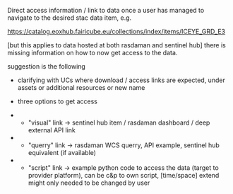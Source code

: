 Direct access information / link to data
once a user has managed to navigate to the desired stac data item, e.g.

https://catalog.eoxhub.fairicube.eu/collections/index/items/ICEYE_GRD_E3

[but this applies to data hosted at both rasdaman and sentinel hub] there is missing information on how to now get access to the data.

suggestion is the following 
- clarifying with UCs where download / access links are expected, under assets or additional resources or new name
- three options to get access
- - "visual" link -> sentinel hub item / rasdaman dashboard / deep external API link
- - "querry" link -> rasdaman WCS querry, API example, sentinel hub equivalent (if available)
- - "script" link -> example python code to access the data (target to provider platform), can be c&p to own script, [time/space] extend might only needed to be changed by user